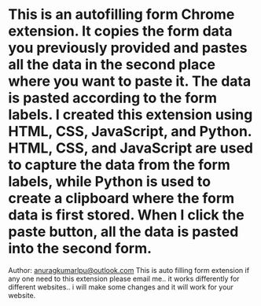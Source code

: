 # This is an autofilling form Chrome extension. It copies the form data you previously provided and pastes all the data in the second place where you want to paste it. The data is pasted according to the form labels. I created this extension using HTML, CSS, JavaScript, and Python. HTML, CSS, and JavaScript are used to capture the data from the form labels, while Python is used to create a clipboard where the form data is first stored. When I click the paste button, all the data is pasted into the second form.

Author: anuragkumarlpu@outlook.com This is auto filling form extension if any one need to this extension please email me.. it works differently for different websites.. i will make some changes and it will work for your website.







